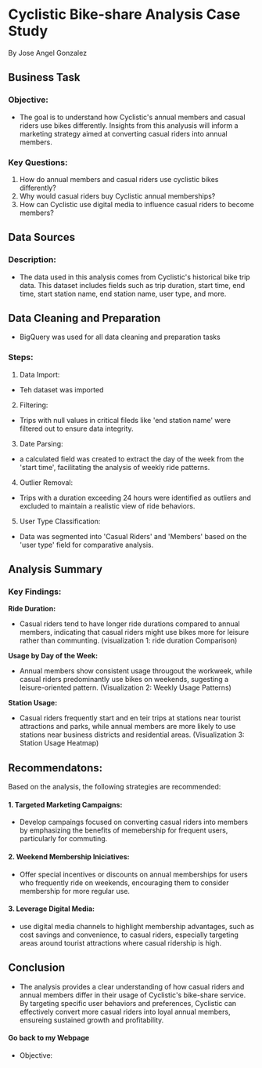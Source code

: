 # Cyclistic Bike-share Analysis Case Study
By Jose Angel Gonzalez

## Business Task
### Objective:
- The goal is to understand how Cyclistic's annual members and casual riders use bikes differently. Insights from this analyusis will inform a marketing strategy aimed at converting casual riders into annual members.

### Key Questions:
1. How do annual members and casual riders use cyclistic bikes differently?
2. Why would casual riders buy Cyclistic annual memberships?
3. How can Cyclistic use digital media to influence casual riders to become members?

## Data Sources
### Description:
- The data used in this analysis comes from Cyclistic's historical bike trip data. This dataset includes fields such as trip duration, start time, end time, start station name, end station name, user type, and more. 			        		

## Data Cleaning and Preparation
- BigQuery was used for all data cleaning and preparation tasks
### Steps:
1. Data Import:
- Teh dataset was imported 
2. Filtering:
- Trips with null values in critical fileds like 'end station name' were filtered out to ensure data integrity.
3. Date Parsing:
- a calculated field was created to extract the day of the week from the 'start time', facilitating the analysis of weekly ride patterns.
4. Outlier Removal:
- Trips with a duration exceeding 24 hours were identified as outliers and excluded to maintain a realistic view of ride behaviors.
5. User Type Classification:
- Data was segmented into 'Casual Riders' and 'Members' based on the 'user type' field for comparative analysis.

## Analysis Summary
### Key Findings:

**Ride Duration:**
- Casual riders tend to have longer ride durations compared to annual members, indicating that casual riders might use bikes more for leisure rather than communting.
(visualization 1: ride duration Comparison)

**Usage by Day of the Week:**
- Annual members show consistent usage througout the workweek, while casual riders predominantly use bikes on weekends, sugesting a leisure-oriented pattern.
(Visualization 2: Weekly Usage Patterns)

**Station Usage:**
- Casual riders frequently start and en teir trips at stations near tourist attractions and parks, while annual members are more likely to use stations near business districts and residential areas.
(Visualization 3: Station Usage Heatmap)

## Recommendatons:

Based on the analysis, the following strategies are recommended:
#### 1. Targeted Marketing Campaigns:
- Develop campaings focused on converting casual riders into members by emphasizing the benefits of memebership for frequent users, particularly for commuting.
#### 2. Weekend Membership Iniciatives:
- Offer special incentives or discounts on annual memberships for users who frequently ride on weekends, encouraging them to consider membership for more regular use.
#### 3. Leverage Digital Media:
- use digital media channels to highlight membership advantages, such as cost savings and convenience, to casual riders, especially targeting areas around tourist attractions where casual ridership is high.

## Conclusion
  - The analysis provides a clear understanding of how casual riders and annual members differ in their usage of Cyclistic's bike-share service. By targeting specific user behaviors and preferences, Cyclistic can effectively convert more casual riders into loyal annual members, ensureing sustained growth and profitability.

#### Go back to my Webpage
  - Objective: